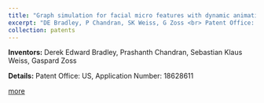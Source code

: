 ```yaml
---
title: "Graph simulation for facial micro features with dynamic animation"
excerpt: "DE Bradley, P Chandran, SK Weiss, G Zoss <br> Patent Office: US, Application Number: 18628611"
collection: patents
---
```


**Inventors:** 
Derek Edward Bradley, Prashanth Chandran, Sebastian Klaus Weiss, Gaspard Zoss

**Details:**
Patent Office: US, Application Number: 18628611

[more](https://patents.google.com/patent/US20240346734A1/en)
